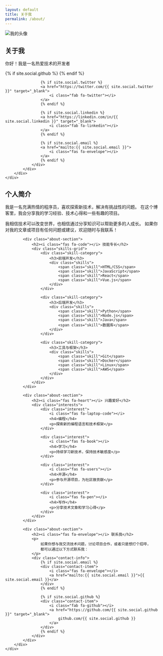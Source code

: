 ```yaml
---
layout: default
title: 关于我
permalink: /about/
---
```


<section class="about-header">
    <div class="container">
        <div class="about-intro">
            <div class="about-avatar">
                <img src="{{ '/assets/images/avatar.jpg' | relative_url }}" alt="我的头像" class="avatar">
            </div>
            <div class="about-text">
                <h1>关于我</h1>
                <p class="lead">你好！我是一名热爱技术的开发者</p>
                <div class="social-links">
                    {% if site.social.github %}
                    <a href="https://github.com/{{ site.social.github }}" target="_blank">
                        <i class="fab fa-github"></i>
                    </a>
                    {% endif %}
                    
                    {% if site.social.twitter %}
                    <a href="https://twitter.com/{{ site.social.twitter }}" target="_blank">
                        <i class="fab fa-twitter"></i>
                    </a>
                    {% endif %}
                    
                    {% if site.social.linkedin %}
                    <a href="https://linkedin.com/in/{{ site.social.linkedin }}" target="_blank">
                        <i class="fab fa-linkedin"></i>
                    </a>
                    {% endif %}
                    
                    {% if site.social.email %}
                    <a href="mailto:{{ site.social.email }}">
                        <i class="fas fa-envelope"></i>
                    </a>
                    {% endif %}
                </div>
            </div>
        </div>
    </div>
</section>

<section class="about-content">
    <div class="container">
        <div class="about-sections">
            <div class="about-section">
                <h2><i class="fas fa-user"></i> 个人简介</h2>
                <p>
                    我是一名充满热情的程序员，喜欢探索新技术，解决有挑战性的问题。
                    在这个博客里，我会分享我的学习经验、技术心得和一些有趣的项目。
                </p>
                <p>
                    我相信技术可以改变世界，也相信通过分享知识可以帮助更多的人成长。
                    如果你对我的文章或项目有任何问题或建议，欢迎随时与我联系！
                </p>
            </div>

            <div class="about-section">
                <h2><i class="fas fa-code"></i> 技能专长</h2>
                <div class="skills-grid">
                    <div class="skill-category">
                        <h3>前端开发</h3>
                        <div class="skills">
                            <span class="skill">HTML/CSS</span>
                            <span class="skill">JavaScript</span>
                            <span class="skill">React</span>
                            <span class="skill">Vue.js</span>
                        </div>
                    </div>
                    
                    <div class="skill-category">
                        <h3>后端开发</h3>
                        <div class="skills">
                            <span class="skill">Python</span>
                            <span class="skill">Node.js</span>
                            <span class="skill">Java</span>
                            <span class="skill">数据库</span>
                        </div>
                    </div>
                    
                    <div class="skill-category">
                        <h3>工具与框架</h3>
                        <div class="skills">
                            <span class="skill">Git</span>
                            <span class="skill">Docker</span>
                            <span class="skill">Linux</span>
                            <span class="skill">AWS</span>
                        </div>
                    </div>
                </div>
            </div>

            <div class="about-section">
                <h2><i class="fas fa-heart"></i> 兴趣爱好</h2>
                <div class="interests">
                    <div class="interest">
                        <i class="fas fa-laptop-code"></i>
                        <h4>编程</h4>
                        <p>探索新的编程语言和技术框架</p>
                    </div>
                    
                    <div class="interest">
                        <i class="fas fa-book"></i>
                        <h4>学习</h4>
                        <p>持续学习新技术，保持技术敏感度</p>
                    </div>
                    
                    <div class="interest">
                        <i class="fas fa-users"></i>
                        <h4>开源</h4>
                        <p>参与开源项目，为社区做贡献</p>
                    </div>
                    
                    <div class="interest">
                        <i class="fas fa-pen"></i>
                        <h4>写作</h4>
                        <p>分享技术文章和学习心得</p>
                    </div>
                </div>
            </div>

            <div class="about-section">
                <h2><i class="fas fa-envelope"></i> 联系我</h2>
                <p>
                    如果你想与我交流技术问题，讨论项目合作，或者只是想打个招呼，
                    都可以通过以下方式联系我：
                </p>
                <div class="contact-info">
                    {% if site.social.email %}
                    <div class="contact-item">
                        <i class="fas fa-envelope"></i>
                        <a href="mailto:{{ site.social.email }}">{{ site.social.email }}</a>
                    </div>
                    {% endif %}
                    
                    {% if site.social.github %}
                    <div class="contact-item">
                        <i class="fab fa-github"></i>
                        <a href="https://github.com/{{ site.social.github }}" target="_blank">
                            github.com/{{ site.social.github }}
                        </a>
                    </div>
                    {% endif %}
                </div>
            </div>
        </div>
    </div>
</section>